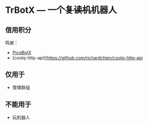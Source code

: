 # TrBotX — 一个~~复读机~~机器人

## 信用积分

鸣谢：

- [PicqBotX](https://github.com/HyDevelop/PicqBotX)
- [coolq-http-api](https://github.com/richardchien/coolq-http-api

## 仅用于

- 管理群组

## 不能用于

- 玩机器人
